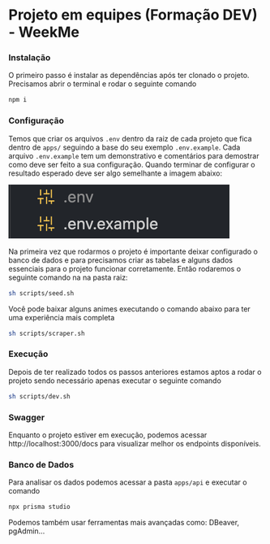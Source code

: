 # Projeto em equipes (Formação DEV) - WeekMe

### Instalação

O primeiro passo é instalar as dependências após ter clonado o projeto. Precisamos abrir o terminal e rodar o seguinte comando

```bash
npm i
```

### Configuração

Temos que criar os arquivos `.env` dentro da raiz de cada projeto que fica dentro de `apps/` seguindo a base do seu exemplo `.env.example`. Cada arquivo `.env.example` tem um demonstrativo e comentários para demostrar como deve ser feito a sua configuração. Quando terminar de configurar o resultado esperado deve ser algo semelhante a imagem abaixo:

![Exemplo de .env](assets/env.png)

Na primeira vez que rodarmos o projeto é importante deixar configurado o banco de dados e para precisamos criar as tabelas e alguns dados essenciais para o projeto funcionar corretamente. Então rodaremos o seguinte comando na na pasta raiz:

```bash
sh scripts/seed.sh
```

Você pode baixar alguns animes executando o comando abaixo para ter uma experiência mais completa

```bash
sh scripts/scraper.sh
```

### Execução

Depois de ter realizado todos os passos anteriores estamos aptos a rodar o projeto sendo necessário apenas executar o seguinte comando

```bash
sh scripts/dev.sh
```

### Swagger

Enquanto o projeto estiver em execução, podemos acessar http://localhost:3000/docs para visualizar melhor os endpoints disponíveis.

### Banco de Dados

Para analisar os dados podemos acessar a pasta `apps/api` e executar o comando

```bash
npx prisma studio
```

Podemos também usar ferramentas mais avançadas como: DBeaver, pgAdmin...
